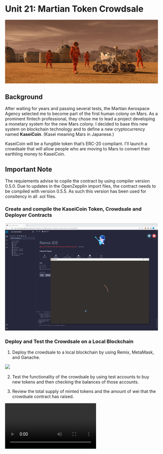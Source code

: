 # Unit 21: Martian Token Crowdsale

![alt=""](Images/application-image.png)

## Background

After waiting for years and passing several tests, the Martian Aerospace Agency selected me to become part of the first human colony on Mars. As a prominent fintech professional, they chose me to lead a project developing a monetary system for the new Mars colony. I decided to base this new system on blockchain technology and to define a new cryptocurrency named **KaseiCoin**. (Kasei meaning Mars in Japanese.)

KaseiCoin will be a fungible token that’s ERC-20 compliant. I'll launch a crowdsale that will allow people who are moving to Mars to convert their earthling money to KaseiCoin.

## Important Note

The requiements advise to copile the contract by using compiler version 0.5.0. Due to updates in the OpenZepplin import files, the contract needs to be compiled with version 0.5.5. As such this version has been used for consitency in all .sol files. 

### Create and compile the KaseiCoin Token, Crowdsale and Deployer Contracts

![](https://github.com/apfreeman/Unit-21-Martian-Token-Crowdsale/blob/main/Images/capture1_Import_Accounts.gif?raw=true)

### Deploy and Test the Crowdsale on a Local Blockchain

1. Deploy the crowdsale to a local blockchain by using Remix, MetaMask, and Ganache.

![](https://github.com/apfreeman/Unit-21-Martian-Token-Crowdsale/blob/main/Images/capture2_Deploy_Contracts.gif?raw=true)


2. Test the functionality of the crowdsale by using test accounts to buy new tokens and then checking the balances of those accounts.

3. Review the total supply of minted tokens and the amount of wei that the crowdsale contract has raised.


![](https://github.com/apfreeman/Unit-21-Martian-Token-Crowdsale/blob/main/Images/capture_REC.mp4?raw=true)




